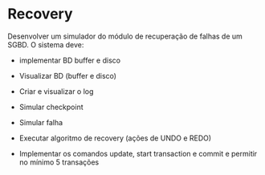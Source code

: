 # Recovery
 
Desenvolver um simulador do módulo de recuperação de falhas de um SGBD. O sistema deve:

- implementar BD buffer e disco

- Visualizar BD (buffer e disco)

- Criar e visualizar o log

- Simular checkpoint

- Simular falha

- Executar algoritmo de recovery (ações de UNDO e REDO)

- Implementar os comandos update, start transaction e commit e permitir no mínimo 5 transações
